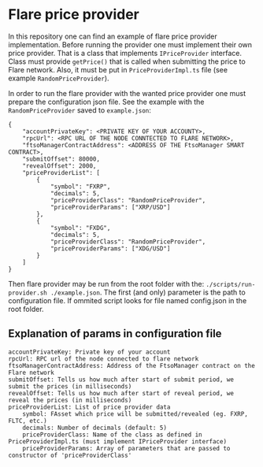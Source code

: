 Flare price provider
====================

In this repository one can find an example of flare price provider implementation. Before running the provider one must implement their own price provider. That is a class that implements `IPriceProvider` interface. Class must provide `getPrice()` that is called when submitting the price to Flare network. Also, it must be put in `PriceProviderImpl.ts` file (see example `RandomPriceProvider`).

In order to run the flare provider with the wanted price provider one must prepare the configuration json file. See the example with the `RandomPriceProvider` saved to `example.json`:

```
{
    "accountPrivateKey": <PRIVATE KEY OF YOUR ACCOUNTY>,
    "rpcUrl": <RPC URL OF THE NODE CONNTECTED TO FLARE NETWORK>,
    "ftsoManagerContractAddress": <ADDRESS OF THE FtsoManager SMART CONTRACT>,
    "submitOffset": 80000,
    "revealOffset": 2000,
    "priceProviderList": [
        {
            "symbol": "FXRP",
            "decimals": 5,
            "priceProviderClass": "RandomPriceProvider",
            "priceProviderParams": ["XRP/USD"]
        },
        {
            "symbol": "FXDG",
            "decimals": 5,
            "priceProviderClass": "RandomPriceProvider",
            "priceProviderParams": ["XDG/USD"]
        }
    ]
}
```

Then flare provider may be run from the root folder with the: `./scripts/run-provider.sh ./example.json`. The first (and only) parameter is the path to configuration file. If ommited script looks for file named config.json in the root folder.

Explanation of params in configuration file
-------------------------------------------

```
accountPrivateKey: Private key of your account
rpcUrl: RPC url of the node connected to flare network
ftsoManagerContractAddress: Address of the FtsoManager contract on the Flare network
submitOffset: Tells us how much after start of submit period, we submit the prices (in milliseconds)
revealOffset: Tells us how much after start of reveal period, we reveal the prices (in milliseconds)
priceProviderList: List of price provider data
    symbol: FAsset which price will be submitted/revealed (eg. FXRP, FLTC, etc.)
    decimals: Number of decimals (default: 5)
    priceProviderClass: Name of the class as defined in PriceProviderImpl.ts (must implement IPriceProvider interface)
    priceProviderParams: Array of parameters that are passed to constructor of 'priceProviderClass'
```